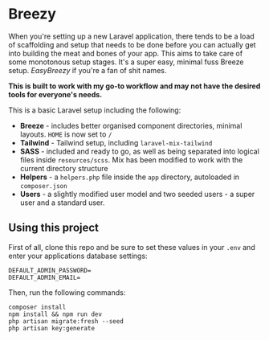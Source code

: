 # Breezy

When you're setting up a new Laravel application, there tends to be a load of scaffolding and setup that needs to be done 
before you can actually get into building the meat and bones of your app. This aims to take care of some monotonous setup stages.
It's a super easy, minimal fuss Breeze setup. *EasyBreezy* if you're a fan of shit names.

**This is built to work with my go-to workflow and may not have the desired tools for everyone's needs.**

This is a basic Laravel setup including the following:

- **Breeze** - includes better organised component directories, minimal layouts. `HOME` is now set to `/`
- **Tailwind** - Tailwind setup, including `laravel-mix-tailwind`
- **SASS** - included and ready to go, as well as being separated into logical files inside `resources/scss`. Mix
has been modified to work with the current directory structure
- **Helpers** - a `helpers.php` file inside the `app` directory, autoloaded in `composer.json`
- **Users** - a slightly modified user model and two seeded users - a super user and a standard user.

## Using this project
First of all, clone this repo and be sure to set these values in your `.env` and enter your applications database settings:
```
DEFAULT_ADMIN_PASSWORD=
DEFAULT_ADMIN_EMAIL=
```

Then, run the following commands:
```
composer install
npm install && npm run dev
php artisan migrate:fresh --seed
php artisan key:generate
```

